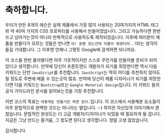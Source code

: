 # 축하합니다.

우리가 만든 8개의 레슨은 실제 제품에서 가장 많이 사용되는 20여가지의 HTML 태그와 약 40여 가지의 CSS 프로퍼티를 사용해서 만들어졌습니다. 그리고 가능하다면 한번 쓰고 넘어가는것이 아니라 반복적으로 사용하도록 제작되었습니다. 이후에 여러분이 제품을 만들다가 모르는 것들은 만나면 `아! 분명 있는건데 이름이 뭐였더라..?`라는 생각이 들길 기대합니다. 그 이후엔 언제나 그렇듯 Google에 검색하면 되니까요. 

이 코스를 한번 돌아봤다면 아주 기초적이지만 스스로 무언가를 만들어볼 준비가 되어 있다고 생각합니다. 만약에 당신이 프론트엔드 개발자가 되기를 희망한다면 역시 다음 키워드는 단연 `JavaScript`를 추천합니다. `JavsScript`는 딱히 어디를 추천하지 않아도 될 정도로 주변에 배울 수 있는곳이 많죠. 만약에 당신이 제품 디자이너가 되기를 희망한다면 다음 키워드는 `Bootstrap`또는 `Google Material Design`입니다. 이 키워드 들의 공식 가이드라인 문서를 읽어보는것을 가장 추천합니다.

이번 코스의 목표는 `어떻게든 만들기만 하면 된다.`입니다. 이 코스에서 사용해본 요소들이 아주 문법적으로 완벽한 코드는 아니라는 말입니다. :-) 하지만 자신있게 이야기해서 괜찮습니다. 문법적인 완성도는 더 고급 개발자/디자이너가 되었을 때 필요하게 될 겁니다. 지금은 그냥 만드는 즐거움, 그 정도면 된다고 생각합니다. 정말 고생 많았습니다. 

감사합니다.
